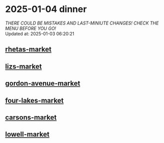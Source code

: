 # 2025-01-04 dinner  
*THERE COULD BE MISTAKES AND LAST-MINIUTE CHANGES! CHECK THE MENU BEFORE YOU GO!*  
Updated at: 2025-01-03 06:20:21  
## [rhetas-market](https://wisc-housingdining.nutrislice.com/menu/rhetas-market/dinner/2025-01-04)  
## [lizs-market](https://wisc-housingdining.nutrislice.com/menu/lizs-market/dinner/2025-01-04)  
## [gordon-avenue-market](https://wisc-housingdining.nutrislice.com/menu/gordon-avenue-market/dinner/2025-01-04)  
## [four-lakes-market](https://wisc-housingdining.nutrislice.com/menu/four-lakes-market/dinner/2025-01-04)  
## [carsons-market](https://wisc-housingdining.nutrislice.com/menu/carsons-market/dinner/2025-01-04)  
## [lowell-market](https://wisc-housingdining.nutrislice.com/menu/lowell-market/dinner/2025-01-04)  
  
